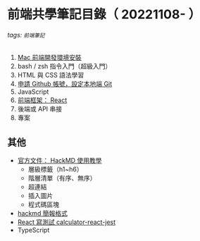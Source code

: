 # 前端共學筆記目錄（ 20221108- ）

###### tags: `前端筆記`

1. [Mac 前端開發環境安裝](https://hackmd.io/@-pIJWZzVRmCcCjznqBGBKg/ryeconMSs)
2. bash / zsh 指令入門（超級入門）
3. HTML 與 CSS 語法學習
4. [申請 Github 帳號，設定本地端 Git](https://hackmd.io/@-pIJWZzVRmCcCjznqBGBKg/B1Qw-E1Ij)
5. JavaScript
6. [前端框架： React](https://hackmd.io/@-pIJWZzVRmCcCjznqBGBKg/Sk4o_SaHi)
7. 後端或 API 串接
8. 專案


## 其他

- [官方文件： HackMD 使用教學](https://hackmd.io/c/tutorials-tw/)
    - 層級標籤（h1~h6）
    - 階層清單（有序、無序）
    - 超連結
    - 插入圖片
    - 程式碼區塊
- [hackmd 簡報格式](https://hackmd.io/5EVaz0mfTqilypKq3D4V6A#/)
- [React 寫測試 calculator-react-jest](https://github.com/scriptrance/calculator-react-jest)
- TypeScript